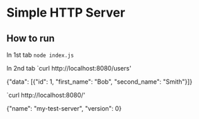 # Simple HTTP Server

## How to run
In 1st tab
`node index.js`

In 2nd tab
`curl http://localhost:8080/users'

{"data": [{"id": 1, "first_name": "Bob", "second_name": "Smith"}]}

`curl http://localhost:8080/'

{"name": "my-test-server", "version": 0}
